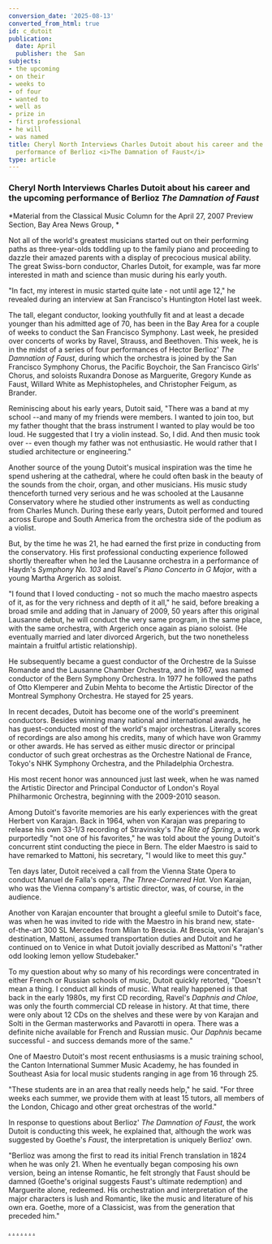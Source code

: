 ```yaml
---
conversion_date: '2025-08-13'
converted_from_html: true
id: c_dutoit
publication:
  date: April
  publisher: the  San
subjects:
- the upcoming
- on their
- weeks to
- of four
- wanted to
- well as
- prize in
- first professional
- he will
- was named
title: Cheryl North Interviews Charles Dutoit about his career and the upcoming
  performance of Berlioz <i>The Damnation of Faust</i>
type: article
---
```


### **Cheryl North Interviews Charles Dutoit about his career and the upcoming performance of Berlioz *The Damnation of Faust***

*Material from the Classical Music Column for the April 27, 2007 Preview Section, Bay Area News Group, *

 Not all of the world's greatest musicians started out on their performing paths as three-year-olds toddling up to the family piano and proceeding to dazzle their amazed parents with a display of precocious musical ability. The great Swiss-born conductor, Charles Dutoit, for example, was far more interested in math and science than music during his early youth.

 "In fact, my interest in music started quite late - not until age 12," he revealed during an interview at San Francisco's Huntington Hotel last week.

 The tall, elegant conductor, looking youthfully fit and at least a decade younger than his admitted age of 70, has been in the Bay Area for a couple of weeks to conduct the San Francisco Symphony. Last week, he presided over concerts of works by Ravel, Strauss, and Beethoven. This week, he is in the midst of a series of four performances of Hector Berlioz' *The Damnation of Faust*, during which the orchestra is joined by the San Francisco Symphony Chorus, the Pacific Boychoir, the San Francisco Girls' Chorus, and soloists Ruxandra Donose as Marguerite, Gregory Kunde as Faust, Willard White as Mephistopheles, and Christopher Feigum, as Brander.

 Reminiscing about his early years, Dutoit said, "There was a band at my school --and many of my friends were members. I wanted to join too, but my father thought that the brass instrument I wanted to play would be too loud. He suggested that I try a violin instead. So, I did. And then music took over -- even though my father was not enthusiastic. He would rather that I studied architecture or engineering."

 Another source of the young Dutoit's musical inspiration was the time he spend ushering at the cathedral, where he could often bask in the beauty of the sounds from the choir, organ, and other musicians. His music study thenceforth turned very serious and he was schooled at the Lausanne Conservatory where he studied other instruments as well as conducting from Charles Munch. During these early years, Dutoit performed and toured across Europe and South America from the orchestra side of the podium as a violist.

 But, by the time he was 21, he had earned the first prize in conducting from the conservatory. His first professional conducting experience followed shortly thereafter when he led the Lausanne orchestra in a performance of Haydn's *Symphony No. 103* and Ravel's *Piano Concerto in G Major*, with a young Martha Argerich as soloist.

 "I found that I loved conducting - not so much the macho maestro aspects of it, as for the very richness and depth of it all," he said, before breaking a broad smile and adding that in January of 2009, 50 years after this original Lausanne debut, he will conduct the very same program, in the same place, with the same orchestra, with Argerich once again as piano soloist. (He eventually married and later divorced Argerich, but the two nonetheless maintain a fruitful artistic relationship).

 He subsequently became a guest conductor of the Orchestre de la Suisse Romande and the Lausanne Chamber Orchestra, and in 1967, was named conductor of the Bern Symphony Orchestra. In 1977 he followed the paths of Otto Klemperer and Zubin Mehta to become the Artistic Director of the Montreal Symphony Orchestra. He stayed for 25 years.

 In recent decades, Dutoit has become one of the world's preeminent conductors. Besides winning many national and international awards, he has guest-conducted most of the world's major orchestras. Literally scores of recordings are also among his credits, many of which have won Grammy or other awards. He has served as either music director or principal conductor of such great orchestras as the Orchestre National de France, Tokyo's NHK Symphony Orchestra, and the Philadelphia Orchestra.

 His most recent honor was announced just last week, when he was named the Artistic Director and Principal Conductor of London's Royal Philharmonic Orchestra, beginning with the 2009-2010 season.

 Among Dutoit's favorite memories are his early experiences with the great Herbert von Karajan. Back in 1964, when von Karajan was preparing to release his own 33-1/3 recording of Stravinsky's *The Rite of Spring*, a work purportedly "not one of his favorites," he was told about the young Dutoit's concurrent stint conducting the piece in Bern. The elder Maestro is said to have remarked to Mattoni, his secretary, "I would like to meet this guy."

 Ten days later, Dutoit received a call from the Vienna State Opera to conduct Manuel de Falla's opera, *The Three-Cornered Hat.* Von Karajan, who was the Vienna company's artistic director, was, of course, in the audience.

 Another von Karajan encounter that brought a gleeful smile to Dutoit's face, was when he was invited to ride with the Maestro in his brand new, state-of-the-art 300 SL Mercedes from Milan to Brescia. At Brescia, von Karajan's destination, Mattoni, assumed transportation duties and Dutoit and he continued on to Venice in what Dutoit jovially described as Mattoni's "rather odd looking lemon yellow Studebaker."

 To my question about why so many of his recordings were concentrated in either French or Russian schools of music, Dutoit quickly retorted, "Doesn't mean a thing. I conduct all kinds of music. What really happened is that back in the early 1980s, my first CD recording, Ravel's *Daphnis and Chloe*, was only the fourth commercial CD release in history. At that time, there were only about 12 CDs on the shelves and these were by von Karajan and Solti in the German masterworks and Pavarotti in opera. There was a definite niche available for French and Russian music. Our *Daphnis* became successful - and success demands more of the same."

 One of Maestro Dutoit's most recent enthusiasms is a music training school, the Canton International Summer Music Academy, he has founded in Southeast Asia for local music students ranging in age from 16 through 25.

 "These students are in an area that really needs help," he said. "For three weeks each summer, we provide them with at least 15 tutors, all members of the London, Chicago and other great orchestras of the world."

 In response to questions about Berlioz' *The Damnation of Faust*, the work Dutoit is conducting this week, he explained that, although the work was suggested by Goethe's *Faust*, the interpretation is uniquely Berlioz' own.

 "Berlioz was among the first to read its initial French translation in 1824 when he was only 21. When he eventually began composing his own version, being an intense Romantic, he felt strongly that Faust should be damned (Goethe's original suggests Faust's ultimate redemption) and Marguerite alone, redeemed. His orchestration and interpretation of the major characters is lush and Romantic, like the music and literature of his own era. Goethe, more of a Classicist, was from the generation that preceded him."

[.](http://www.dunningmarketing.com)
[.](http://www.witnessamerica.com)
[.](http://www.witnessamerica.com/camcorders)
[.](http://www.ksql.com)
[.](http://www.ascendaviation.com)
[.](http://www.echovalleysupply.com)
[.](http://www.northworks.net)